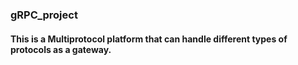 ### gRPC_project

#### This is a Multiprotocol platform that can handle different types of protocols as a gateway.
